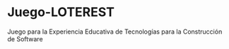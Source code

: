 # Juego-LOTEREST
 Juego para la Experiencia Educativa de Tecnologías para la  Construcción de Software

